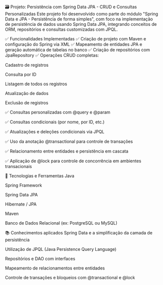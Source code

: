 🗃️ Projeto: Persistência com Spring Data JPA - CRUD e Consultas
Personalizadas
Este projeto foi desenvolvido como parte do módulo "Spring Data e JPA -
Persistência de forma simples", com foco na implementação de
persistência de dados usando Spring Data JPA, integrando conceitos de
ORM, repositórios e consultas customizadas com JPQL.

✅ Funcionalidades Implementadas
✅ Criação de projeto com Maven e configuração do Spring via XML
✅ Mapeamento de entidades JPA e geração automática de tabelas no banco
✅ Criação de repositórios com JpaRepository
✅ Operações CRUD completas:

Cadastro de registros

Consulta por ID

Listagem de todos os registros

Atualização de dados

Exclusão de registros

✅ Consultas personalizadas com @query e @param

✅ Consultas condicionais (por nome, por ID, etc.)

✅ Atualizações e deleções condicionais via JPQL

✅ Uso da anotação @transactional para controle de transações

✅ Relacionamento entre entidades e persistência em cascata

✅ Aplicação de @lock para controle de concorrência em ambientes
transacionais

🧰 Tecnologias e Ferramentas
Java

Spring Framework

Spring Data JPA

Hibernate / JPA

Maven

Banco de Dados Relacional (ex: PostgreSQL ou MySQL)

📚 Conhecimentos aplicados
Spring Data e a simplificação da camada de persistência

Utilização de JPQL (Java Persistence Query Language)

Repositórios e DAO com interfaces

Mapeamento de relacionamentos entre entidades

Controle de transações e bloqueios com @transactional e @lock
